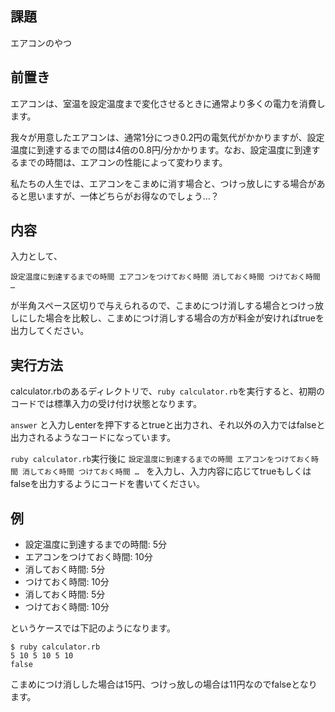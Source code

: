 ## 課題
エアコンのやつ

## 前置き
エアコンは、室温を設定温度まで変化させるときに通常より多くの電力を消費します。

我々が用意したエアコンは、通常1分につき0.2円の電気代がかかりますが、設定温度に到達するまでの間は4倍の0.8円/分かかります。なお、設定温度に到達するまでの時間は、エアコンの性能によって変わります。

私たちの人生では、エアコンをこまめに消す場合と、つけっ放しにする場合があると思いますが、一体どちらがお得なのでしょう…？

## 内容
入力として、

`設定温度に到達するまでの時間 エアコンをつけておく時間 消しておく時間 つけておく時間 … `

が半角スペース区切りで与えられるので、こまめにつけ消しする場合とつけっ放しにした場合を比較し、こまめにつけ消しする場合の方が料金が安ければtrueを出力してください。

## 実行方法
calculator.rbのあるディレクトリで、`ruby calculator.rb`を実行すると、初期のコードでは標準入力の受け付け状態となります。

`answer` と入力しenterを押下するとtrueと出力され、それ以外の入力ではfalseと出力されるようなコードになっています。

`ruby calculator.rb`実行後に `設定温度に到達するまでの時間 エアコンをつけておく時間 消しておく時間 つけておく時間 … ` を入力し、入力内容に応じてtrueもしくはfalseを出力するようにコードを書いてください。

## 例

- 設定温度に到達するまでの時間: 5分
- エアコンをつけておく時間: 10分
- 消しておく時間: 5分
- つけておく時間: 10分
- 消しておく時間: 5分
- つけておく時間: 10分

というケースでは下記のようになります。

```
$ ruby calculator.rb
5 10 5 10 5 10
false
```

こまめにつけ消しした場合は15円、つけっ放しの場合は11円なのでfalseとなります。
